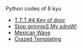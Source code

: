 Python codes of 6 kyu
- [T.T.T.#4 Key of door](/python/6%20kyu/T.T.T.%204%20Key%20of%20door/answer.md)
- [Stop gninnipS My sdroW!](/python/6%20kyu/Stop%20gninnipS%20My%20sdroW!/answer.md)
- [Mexican Wave](/python/6%20kyu/Mexican%20Wave/answer.md)
- [Crazed Templating](/python/6%20kyu/Crazed%20Templating/answer.md)